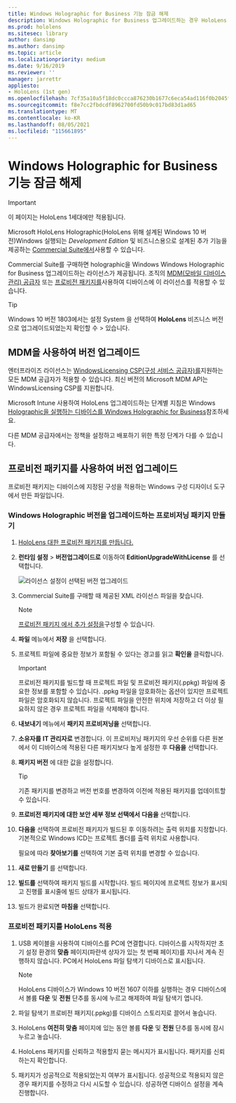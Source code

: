 ```yaml
---
title: Windows Holographic for Business 기능 잠금 해제
description: Windows Holographic for Business 업그레이드하는 경우 HoloLens 비즈니스용으로 설계된 추가 기능을 제공합니다.
ms.prod: hololens
ms.sitesec: library
author: dansimp
ms.author: dansimp
ms.topic: article
ms.localizationpriority: medium
ms.date: 9/16/2019
ms.reviewer: ''
manager: jarrettr
appliesto:
- HoloLens (1st gen)
ms.openlocfilehash: 7cf35a10a5f18dc0ccca876230b1677c6eca54ad116f0b2045fc1b269ac6c4b0
ms.sourcegitcommit: f8e7cc2fbdcdf8962700fd50b9c017bd83d1ad65
ms.translationtype: MT
ms.contentlocale: ko-KR
ms.lasthandoff: 08/05/2021
ms.locfileid: "115661895"
---
```

# <a name="unlock-windows-holographic-for-business-features"></a>Windows Holographic for Business 기능 잠금 해제

> [!IMPORTANT]
> 이 페이지는 HoloLens 1세대에만 적용됩니다.

Microsoft HoloLens Holographic(HoloLens 위해 설계된 Windows 10 버전)Windows 실행되는 *Development Edition* 및 비즈니스용으로 설계된 추가 기능을 제공하는 [Commercial Suite에서](hololens-commercial-features.md)사용할 수 있습니다.

Commercial Suite를 구매하면 holographic을 Windows Windows Holographic for Business 업그레이드하는 라이선스가 제공됩니다. 조직의 [MDM(모바일 디바이스 관리) 공급자](#edition-upgrade-by-using-mdm) 또는 [프로비전 패키지를](#edition-upgrade-by-using-a-provisioning-package)사용하여 디바이스에 이 라이선스를 적용할 수 있습니다.

> [!TIP]
> Windows 10 버전 1803에서는 설정 System 을 선택하여 **HoloLens** 비즈니스 버전으로 업그레이드되었는지 확인할 수  >  있습니다.

## <a name="edition-upgrade-by-using-mdm"></a>MDM을 사용하여 버전 업그레이드

엔터프라이즈 라이선스는 [WindowsLicensing CSP(구성 서비스 공급자)를](https://msdn.microsoft.com/library/windows/hardware/dn904983.aspx)지원하는 모든 MDM 공급자가 적용할 수 있습니다. 최신 버전의 Microsoft MDM API는 WindowsLicensing CSP를 지원합니다.

Microsoft Intune 사용하여 HoloLens 업그레이드하는 단계별 지침은 Windows [Holographic을 실행하는 디바이스를 Windows Holographic for Business](/intune/holographic-upgrade)참조하세요.

 다른 MDM 공급자에서는 정책을 설정하고 배포하기 위한 특정 단계가 다를 수 있습니다.

## <a name="edition-upgrade-by-using-a-provisioning-package"></a>프로비전 패키지를 사용하여 버전 업그레이드

프로비전 패키지는 디바이스에 지정된 구성을 적용하는 Windows 구성 디자이너 도구에서 만든 파일입니다.

### <a name="create-a-provisioning-package-that-upgrades-the-windows-holographic-edition"></a>Windows Holographic 버전을 업그레이드하는 프로비저닝 패키지 만들기

1. [HoloLens 대한 프로비전 패키지를 만듭니다.](hololens-provisioning.md)
1. **런타임 설정**  >  **버전업그레이드로** 이동하여 **EditionUpgradeWithLicense** 를 선택합니다.

    ![라이선스 설정이 선택된 버전 업그레이드](images/icd1.png)

1. Commercial Suite를 구매할 때 제공된 XML 라이선스 파일을 찾습니다.

    > [!NOTE]
    > [프로비전 패키지 에서 추가 설정을](hololens-provisioning.md)구성할 수 있습니다.

1. **파일** 메뉴에서 **저장** 을 선택합니다. 

1. 프로젝트 파일에 중요한 정보가 포함될 수 있다는 경고를 읽고 **확인을** 클릭합니다.

    > [!IMPORTANT]
    > 프로비전 패키지를 빌드할 때 프로젝트 파일 및 프로비전 패키지(.ppkg) 파일에 중요한 정보를 포함할 수 있습니다. .ppkg 파일을 암호화하는 옵션이 있지만 프로젝트 파일은 암호화되지 않습니다. 프로젝트 파일을 안전한 위치에 저장하고 더 이상 필요하지 않은 경우 프로젝트 파일을 삭제해야 합니다.

1. **내보내기** 메뉴에서 **패키지 프로비저닝을** 선택합니다.

1. **소유자를** **IT 관리자로** 변경합니다. 이 프로비저닝 패키지의 우선 순위를 다른 원본에서 이 디바이스에 적용된 다른 패키지보다 높게 설정한 후 **다음을** 선택합니다.

1. **패키지 버전** 에 대한 값을 설정합니다.

    > [!TIP]
    > 기존 패키지를 변경하고 버전 번호를 변경하여 이전에 적용된 패키지를 업데이트할 수 있습니다.

1. **프로비전 패키지에 대한 보안 세부 정보 선택에서** **다음을** 선택합니다.

1. **다음을** 선택하여 프로비전 패키지가 빌드된 후 이동하려는 출력 위치를 지정합니다. 기본적으로 Windows ICD는 프로젝트 폴더를 출력 위치로 사용합니다.

    필요에 따라 **찾아보기를** 선택하여 기본 출력 위치를 변경할 수 있습니다.

1. **새로 만들기** 를 선택합니다.

1. **빌드를** 선택하여 패키지 빌드를 시작합니다. 빌드 페이지에 프로젝트 정보가 표시되고 진행률 표시줄에 빌드 상태가 표시됩니다.

1. 빌드가 완료되면 **마침을** 선택합니다.

### <a name="apply-the-provisioning-package-to-hololens"></a>프로비전 패키지를 HoloLens 적용

1. USB 케이블을 사용하여 디바이스를 PC에 연결합니다. 디바이스를 시작하지만 초기 설정 환경의 **맞춤** 페이지(파란색 상자가 있는 첫 번째 페이지)를 지나서 계속 진행하지 않습니다. PC에서 HoloLens 파일 탐색기 디바이스로 표시됩니다.

    > [!NOTE]
    > HoloLens 디바이스가 Windows 10 버전 1607 이하를 실행하는 경우 디바이스에서 볼륨 **다운** 및 **전원** 단추를 동시에 누르고 해제하여 파일 탐색기 엽니다.

1. 파일 탐색기 프로비전 패키지(.ppkg)를 디바이스 스토리지로 끌어서 놓습니다.

1. HoloLens **여전히 맞춤** 페이지에 있는 동안 볼륨 **다운** 및 **전원** 단추를 동시에 잠시 누르고 놓습니다.

1. HoloLens 패키지를 신뢰하고 적용할지 묻는 메시지가 표시됩니다. 패키지를 신뢰하는지 확인합니다.

1. 패키지가 성공적으로 적용되었는지 여부가 표시됩니다. 성공적으로 적용되지 않은 경우 패키지를 수정하고 다시 시도할 수 있습니다. 성공하면 디바이스 설정을 계속 진행합니다.
